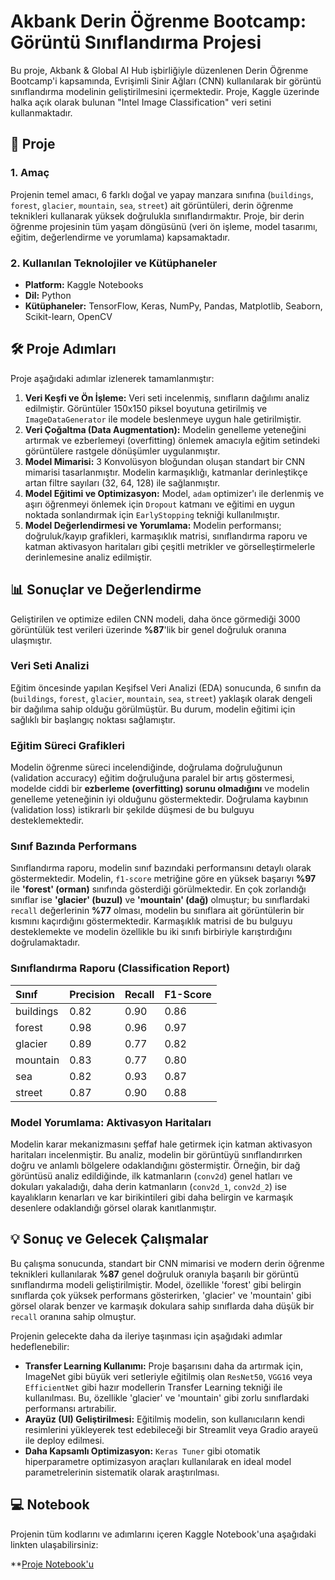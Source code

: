 # Akbank Derin Öğrenme Bootcamp: Görüntü Sınıflandırma Projesi

Bu proje, Akbank & Global AI Hub işbirliğiyle düzenlenen Derin Öğrenme Bootcamp'i kapsamında, Evrişimli Sinir Ağları (CNN) kullanılarak bir görüntü sınıflandırma modelinin geliştirilmesini içermektedir. Proje, Kaggle üzerinde halka açık olarak bulunan "Intel Image Classification" veri setini kullanmaktadır.

## 🚀 Proje

### 1. Amaç
Projenin temel amacı, 6 farklı doğal ve yapay manzara sınıfına (`buildings`, `forest`, `glacier`, `mountain`, `sea`, `street`) ait görüntüleri, derin öğrenme teknikleri kullanarak yüksek doğrulukla sınıflandırmaktır. Proje, bir derin öğrenme projesinin tüm yaşam döngüsünü (veri ön işleme, model tasarımı, eğitim, değerlendirme ve yorumlama) kapsamaktadır.

### 2. Kullanılan Teknolojiler ve Kütüphaneler
* **Platform:** Kaggle Notebooks
* **Dil:** Python
* **Kütüphaneler:** TensorFlow, Keras, NumPy, Pandas, Matplotlib, Seaborn, Scikit-learn, OpenCV

## 🛠️ Proje Adımları

Proje aşağıdaki adımlar izlenerek tamamlanmıştır:
1.  **Veri Keşfi ve Ön İşleme:** Veri seti incelenmiş, sınıfların dağılımı analiz edilmiştir. Görüntüler 150x150 piksel boyutuna getirilmiş ve `ImageDataGenerator` ile modele beslenmeye uygun hale getirilmiştir.
2.  **Veri Çoğaltma (Data Augmentation):** Modelin genelleme yeteneğini artırmak ve ezberlemeyi (overfitting) önlemek amacıyla eğitim setindeki görüntülere rastgele dönüşümler uygulanmıştır.
3.  **Model Mimarisi:** 3 Konvolüsyon bloğundan oluşan standart bir CNN mimarisi tasarlanmıştır. Modelin karmaşıklığı, katmanlar derinleştikçe artan filtre sayıları (32, 64, 128) ile sağlanmıştır.
4.  **Model Eğitimi ve Optimizasyon:** Model, `adam` optimizer'ı ile derlenmiş ve aşırı öğrenmeyi önlemek için `Dropout` katmanı ve eğitimi en uygun noktada sonlandırmak için `EarlyStopping` tekniği kullanılmıştır.
5.  **Model Değerlendirmesi ve Yorumlama:** Modelin performansı; doğruluk/kayıp grafikleri, karmaşıklık matrisi, sınıflandırma raporu ve katman aktivasyon haritaları gibi çeşitli metrikler ve görselleştirmelerle derinlemesine analiz edilmiştir.

## 📊 Sonuçlar ve Değerlendirme

Geliştirilen ve optimize edilen CNN modeli, daha önce görmediği 3000 görüntülük test verileri üzerinde **%87**'lik bir genel doğruluk oranına ulaşmıştır.

### Veri Seti Analizi
Eğitim öncesinde yapılan Keşifsel Veri Analizi (EDA) sonucunda, 6 sınıfın da (`buildings`, `forest`, `glacier`, `mountain`, `sea`, `street`) yaklaşık olarak dengeli bir dağılıma sahip olduğu görülmüştür. Bu durum, modelin eğitimi için sağlıklı bir başlangıç noktası sağlamıştır.



### Eğitim Süreci Grafikleri
Modelin öğrenme süreci incelendiğinde, doğrulama doğruluğunun (validation accuracy) eğitim doğruluğuna paralel bir artış göstermesi, modelde ciddi bir **ezberleme (overfitting) sorunu olmadığını** ve modelin genelleme yeteneğinin iyi olduğunu göstermektedir. Doğrulama kaybının (validation loss) istikrarlı bir şekilde düşmesi de bu bulguyu desteklemektedir.


### Sınıf Bazında Performans
Sınıflandırma raporu, modelin sınıf bazındaki performansını detaylı olarak göstermektedir. Modelin, `f1-score` metriğine göre en yüksek başarıyı **%97** ile **'forest' (orman)** sınıfında gösterdiği görülmektedir. En çok zorlandığı sınıflar ise **'glacier' (buzul)** ve **'mountain' (dağ)** olmuştur; bu sınıflardaki `recall` değerlerinin **%77** olması, modelin bu sınıflara ait görüntülerin bir kısmını kaçırdığını göstermektedir. Karmaşıklık matrisi de bu bulguyu desteklemekte ve modelin özellikle bu iki sınıfı birbiriyle karıştırdığını doğrulamaktadır.


### Sınıflandırma Raporu (Classification Report)

| Sınıf | Precision | Recall | F1-Score |
| :--- | :--- | :--- | :--- |
| buildings | 0.82 | 0.90 | 0.86 |
| forest | 0.98 | 0.96 | 0.97 |
| glacier | 0.89 | 0.77 | 0.82 |
| mountain | 0.83 | 0.77 | 0.80 |
| sea | 0.82 | 0.93 | 0.87 |
| street | 0.87 | 0.90 | 0.88 |


### Model Yorumlama: Aktivasyon Haritaları
Modelin karar mekanizmasını şeffaf hale getirmek için katman aktivasyon haritaları incelenmiştir. Bu analiz, modelin bir görüntüyü sınıflandırırken doğru ve anlamlı bölgelere odaklandığını göstermiştir. Örneğin, bir dağ görüntüsü analiz edildiğinde, ilk katmanların (`conv2d`) genel hatları ve dokuları yakaladığı, daha derin katmanların (`conv2d_1`, `conv2d_2`) ise kayalıkların kenarları ve kar birikintileri gibi daha belirgin ve karmaşık desenlere odaklandığı görsel olarak kanıtlanmıştır.




## 💡 Sonuç ve Gelecek Çalışmalar

Bu çalışma sonucunda, standart bir CNN mimarisi ve modern derin öğrenme teknikleri kullanılarak **%87** genel doğruluk oranıyla başarılı bir görüntü sınıflandırma modeli geliştirilmiştir. Model, özellikle 'forest' gibi belirgin sınıflarda çok yüksek performans gösterirken, 'glacier' ve 'mountain' gibi görsel olarak benzer ve karmaşık dokulara sahip sınıflarda daha düşük bir `recall` oranına sahip olmuştur.

Projenin gelecekte daha da ileriye taşınması için aşağıdaki adımlar hedeflenebilir:
* **Transfer Learning Kullanımı:** Proje başarısını daha da artırmak için, ImageNet gibi büyük veri setleriyle eğitilmiş olan `ResNet50`, `VGG16` veya `EfficientNet` gibi hazır modellerin Transfer Learning tekniği ile kullanılması. Bu, özellikle 'glacier' ve 'mountain' gibi zorlu sınıflardaki performansı artırabilir.
* **Arayüz (UI) Geliştirilmesi:** Eğitilmiş modelin, son kullanıcıların kendi resimlerini yükleyerek test edebileceği bir Streamlit veya Gradio arayeü ile deploy edilmesi.
* **Daha Kapsamlı Optimizasyon:** `Keras Tuner` gibi otomatik hiperparametre optimizasyon araçları kullanılarak en ideal model parametrelerinin sistematik olarak araştırılması.

## 💻 Notebook

Projenin tüm kodlarını ve adımlarını içeren Kaggle Notebook'una aşağıdaki linkten ulaşabilirsiniz:

**[Proje Notebook'u](https://www.kaggle.com/code/berkecftc/fork-of-akbank-bootcamp-image-classifaction)
